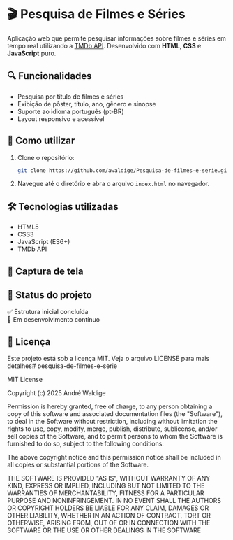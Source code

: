 # 🎬 Pesquisa de Filmes e Séries

Aplicação web que permite pesquisar informações sobre filmes e séries em tempo real utilizando a [TMDb API](https://www.themoviedb.org/documentation/api). Desenvolvido com **HTML**, **CSS** e **JavaScript** puro.

## 🔍 Funcionalidades

- Pesquisa por título de filmes e séries
- Exibição de pôster, título, ano, gênero e sinopse
- Suporte ao idioma português (pt-BR)
- Layout responsivo e acessível

## 🚀 Como utilizar

1. Clone o repositório:
   ```bash
   git clone https://github.com/awaldige/Pesquisa-de-filmes-e-serie.git
   ```
2. Navegue até o diretório e abra o arquivo `index.html` no navegador.

## 🛠️ Tecnologias utilizadas

- HTML5
- CSS3
- JavaScript (ES6+)
- TMDb API

## 📸 Captura de tela

## 📌 Status do projeto

✅ Estrutura inicial concluída  
🔄 Em desenvolvimento contínuo

## 📄 Licença

Este projeto está sob a licença MIT. Veja o arquivo LICENSE para mais detalhes# pesquisa-de-filmes-e-serie

MIT License

Copyright (c) 2025 André Waldige

Permission is hereby granted, free of charge, to any person obtaining a copy
of this software and associated documentation files (the "Software"), to deal
in the Software without restriction, including without limitation the rights
to use, copy, modify, merge, publish, distribute, sublicense, and/or sell
copies of the Software, and to permit persons to whom the Software is
furnished to do so, subject to the following conditions:

The above copyright notice and this permission notice shall be included in all
copies or substantial portions of the Software.

THE SOFTWARE IS PROVIDED "AS IS", WITHOUT WARRANTY OF ANY KIND, EXPRESS OR
IMPLIED, INCLUDING BUT NOT LIMITED TO THE WARRANTIES OF MERCHANTABILITY,
FITNESS FOR A PARTICULAR PURPOSE AND NONINFRINGEMENT. IN NO EVENT SHALL THE
AUTHORS OR COPYRIGHT HOLDERS BE LIABLE FOR ANY CLAIM, DAMAGES OR OTHER
LIABILITY, WHETHER IN AN ACTION OF CONTRACT, TORT OR OTHERWISE, ARISING FROM,
OUT OF OR IN CONNECTION WITH THE SOFTWARE OR THE USE OR OTHER DEALINGS IN THE
SOFTWARE
